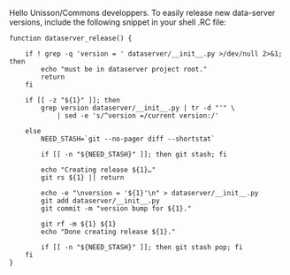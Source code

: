 

Hello Unisson/Commons developpers. 
To easily release new data-server versions, 
include the following snippet in your shell .RC file:

```
function dataserver_release() {

    if ! grep -q 'version = ' dataserver/__init__.py >/dev/null 2>&1; then
        echo "must be in dataserver project root."
        return
    fi

    if [[ -z "${1}" ]]; then
        grep version dataserver/__init__.py | tr -d "'" \
            | sed -e 's/^version =/current version:/'

    else
        NEED_STASH=`git --no-pager diff --shortstat`

        if [[ -n "${NEED_STASH}" ]]; then git stash; fi

        echo "Creating release ${1}…"
        git rs ${1} || return

        echo -e "\nversion = '${1}'\n" > dataserver/__init__.py
        git add dataserver/__init__.py
        git commit -m "version bump for ${1}."

        git rf -m ${1} ${1}
        echo "Done creating release ${1}."

        if [[ -n "${NEED_STASH}" ]]; then git stash pop; fi
    fi
}

```
